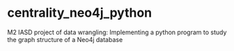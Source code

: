 # centrality_neo4j_python
M2 IASD project of data wrangling:
Implementing a python program to study the graph structure of a Neo4j database


